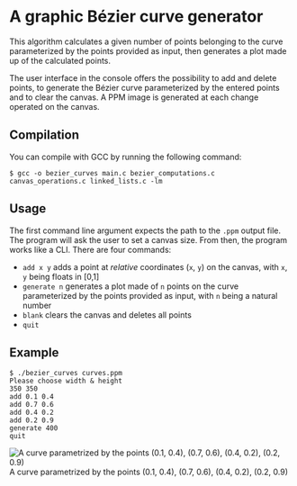 # A graphic Bézier curve generator

This algorithm calculates a given number of points belonging to the curve parameterized by the points provided as input, then generates a plot made up of the calculated points.

The user interface in the console offers the possibility to add and delete points, to generate the Bézier curve parameterized by the entered points and to clear the canvas. A PPM image is generated at each change operated on the canvas.

## Compilation
You can compile with GCC by running the following command:

```
$ gcc -o bezier_curves main.c bezier_computations.c canvas_operations.c linked_lists.c -lm
```

## Usage
The first command line argument expects the path to the `.ppm` output file. The program will ask the user to set a canvas size. From then, the program works like a CLI. There are four commands:
* `add x y` adds a point at _relative_ coordinates (`x`, `y`) on the canvas, with `x`, `y` being floats in [0,1]
* `generate n` generates a plot made of `n` points on the curve parameterized by the points provided as input, with `n` being a natural number
* `blank` clears the canvas and deletes all points
* `quit`

## Example
```
$ ./bezier_curves curves.ppm
Please choose width & height
350 350
add 0.1 0.4
add 0.7 0.6
add 0.4 0.2
add 0.2 0.9
generate 400
quit
```

![A curve parametrized by the points (0.1, 0.4), (0.7, 0.6), (0.4, 0.2), (0.2, 0.9)](https://i.imgur.com/WRhWo9Q.png) \
A curve parametrized by the points (0.1, 0.4), (0.7, 0.6), (0.4, 0.2), (0.2, 0.9)
